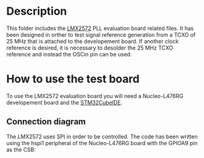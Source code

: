 # **Description**

This folder includes the [LMX2572](https://www.ti.com/lit/ds/symlink/lmx2572.pdf?ts=1637912320049&ref_url=https%253A%252F%252Fwww.ti.com%252Fproduct%252FLMX2572) PLL evaluation board related files. It has been designed in orther to test signal reference generation from a TCXO of 25 MHz that is attached to the developement board. If another clock reference is desired, it is necessary to desolder the 25 MHz TCXO reference and instead the OSCin pin can be used.

# **How to use the test board**

To use the LMX2572 evaluation board you will need a Nucleo-L476RG developement board and the [STM32CubeIDE](https://www.st.com/en/development-tools/stm32cubeide.html). 

## Connection diagram

The LMX2572 uses SPI in order to be controlled. The code has been written using the hspi1 peripheral of the Nucleo-L476RG board with the GPIOA9 pin as the CSB:



